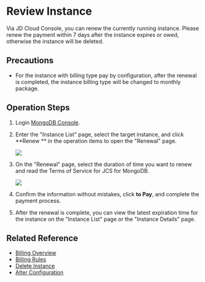 # Review Instance

Via JD Cloud Console, you can renew the currently running instance. Please renew the payment within 7 days after the instance expires or owed, otherwise the instance will be deleted.

## Precautions

- For the instance with billing type pay by configuration, after the renewal is completed, the instance billing type will be changed to monthly package.

## Operation Steps

1. Login [MongoDB Console](https://mongodb-console.jdcloud.com/mongodb).
1. Enter the "Instance List" page, select the target instance, and click **Renew ** in the operation items to open the "Renewal" page.

   ![](https://github.com/jdcloudcom/cn/blob/master/image/mongodb/mongo-037.png)

1. On the "Renewal" page, select the duration of time you want to renew and read the Terms of Service for JCS for MongoDB.

   ![](https://github.com/jdcloudcom/cn/blob/master/image/mongodb/mongo-038.png)

1. Confirm the information without mistakes, click **to Pay**, and complete the payment process.

1. After the renewal is complete, you can view the latest expiration time for the instance on the "Instance List" page or the "Instance Details" page.

## Related Reference
* [Billing Overview](../../Pricing/Billing-Overview.md)
* [Billing Rules](../../Pricing/Billing-Rules.md)
* [Delete Instance](../../Operation-Guide/Instance-Management/Delete-Instance.md)
* [Alter Configuration](../../Operation-Guide/Instance-Management/Modify-Instance-Spec.md)

